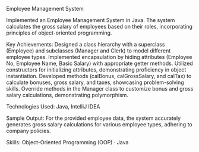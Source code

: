 Employee Management System

Implemented an Employee Management System in Java. The system calculates the gross salary of employees based on their roles, incorporating principles of object-oriented programming.

Key Achievements: 
Designed a class hierarchy with a superclass (Employee) and subclasses (Manager and Clerk) to model different employee types. 
Implemented encapsulation by hiding attributes (Employee No, Employee Name, Basic Salary) with appropriate getter methods. 
Utilized constructors for initializing attributes, demonstrating proficiency in object instantiation. 
Developed methods (calBonus, calGrossSalary, and calTax) to calculate bonuses, gross salary, and taxes, showcasing problem-solving skills. 
Override methods in the Manager class to customize bonus and gross salary calculations, demonstrating polymorphism.

Technologies Used: 
Java, IntelliJ IDEA

Sample Output: For the provided employee data, the system accurately generates gross salary calculations for various employee types, adhering to company policies.

Skills: Object-Oriented Programming (OOP) · Java

